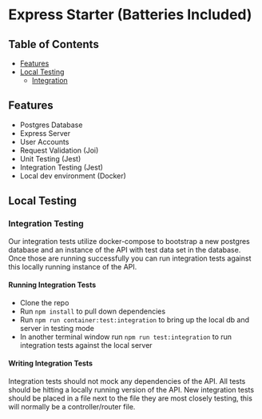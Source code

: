 # Express Starter (Batteries Included)

## Table of Contents

- [Features](#features)
- [Local Testing](#local-testing)
  - [Integration](#integration-testing)

## Features

- Postgres Database
- Express Server
- User Accounts
- Request Validation (Joi)
- Unit Testing (Jest)
- Integration Testing (Jest)
- Local dev environment (Docker)

## Local Testing

### Integration Testing

Our integration tests utilize docker-compose to bootstrap a new postgres database and an instance of the API with test data set in the database. Once those are running successfully you can run integration tests against this locally running instance of the API.

#### Running Integration Tests
  - Clone the repo
  - Run `npm install` to pull down dependencies
  - Run `npm run container:test:integration` to bring up the local db and server in testing mode
  - In another terminal window run `npm run test:integration` to run integration tests against the local server

#### Writing Integration Tests

Integration tests should not mock any dependencies of the API. All tests should be hitting a locally running version of the API. New integration tests should be placed in a file next to the file they are most closely testing, this will normally be a controller/router file.